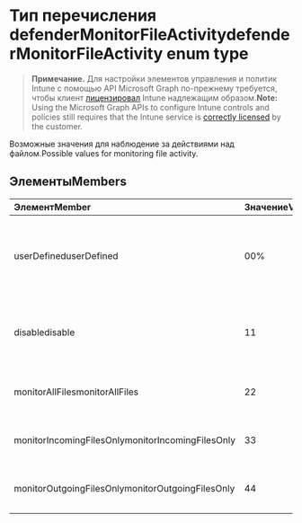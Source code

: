# <a name="defendermonitorfileactivity-enum-type"></a><span data-ttu-id="c0274-101">Тип перечисления defenderMonitorFileActivity</span><span class="sxs-lookup"><span data-stu-id="c0274-101">defenderMonitorFileActivity enum type</span></span>

> <span data-ttu-id="c0274-102">**Примечание.** Для настройки элементов управления и политик Intune с помощью API Microsoft Graph по-прежнему требуется, чтобы клиент [лицензировал](https://go.microsoft.com/fwlink/?linkid=839381) Intune надлежащим образом.</span><span class="sxs-lookup"><span data-stu-id="c0274-102">**Note:** Using the Microsoft Graph APIs to configure Intune controls and policies still requires that the Intune service is [correctly licensed](https://go.microsoft.com/fwlink/?linkid=839381) by the customer.</span></span>

<span data-ttu-id="c0274-103">Возможные значения для наблюдение за действиями над файлом.</span><span class="sxs-lookup"><span data-stu-id="c0274-103">Possible values for monitoring file activity.</span></span>
## <a name="members"></a><span data-ttu-id="c0274-104">Элементы</span><span class="sxs-lookup"><span data-stu-id="c0274-104">Members</span></span>
|<span data-ttu-id="c0274-105">Элемент</span><span class="sxs-lookup"><span data-stu-id="c0274-105">Member</span></span>|<span data-ttu-id="c0274-106">Значение</span><span class="sxs-lookup"><span data-stu-id="c0274-106">Value</span></span>|<span data-ttu-id="c0274-107">Описание</span><span class="sxs-lookup"><span data-stu-id="c0274-107">Description</span></span>|
|:---|:---|:---|
|<span data-ttu-id="c0274-108">userDefined</span><span class="sxs-lookup"><span data-stu-id="c0274-108">userDefined</span></span>|<span data-ttu-id="c0274-109">0</span><span class="sxs-lookup"><span data-stu-id="c0274-109">0%</span></span>|<span data-ttu-id="c0274-110">Определено пользователем, значение по умолчанию, без назначения.</span><span class="sxs-lookup"><span data-stu-id="c0274-110">User Defined, default value, no intent.</span></span>|
|<span data-ttu-id="c0274-111">disable</span><span class="sxs-lookup"><span data-stu-id="c0274-111">disable</span></span>|<span data-ttu-id="c0274-112">1</span><span class="sxs-lookup"><span data-stu-id="c0274-112">1</span></span>|<span data-ttu-id="c0274-113">Отключение наблюдения за действиями над файлом.</span><span class="sxs-lookup"><span data-stu-id="c0274-113">Disable monitoring file activity.</span></span>|
|<span data-ttu-id="c0274-114">monitorAllFiles</span><span class="sxs-lookup"><span data-stu-id="c0274-114">monitorAllFiles</span></span>|<span data-ttu-id="c0274-115">2</span><span class="sxs-lookup"><span data-stu-id="c0274-115">2</span></span>|<span data-ttu-id="c0274-116">Наблюдение за всеми файлами.</span><span class="sxs-lookup"><span data-stu-id="c0274-116">Monitor all files.</span></span>|
|<span data-ttu-id="c0274-117">monitorIncomingFilesOnly</span><span class="sxs-lookup"><span data-stu-id="c0274-117">monitorIncomingFilesOnly</span></span>|<span data-ttu-id="c0274-118">3</span><span class="sxs-lookup"><span data-stu-id="c0274-118">3</span></span>| <span data-ttu-id="c0274-119">Наблюдение только за входящими файлами.</span><span class="sxs-lookup"><span data-stu-id="c0274-119">Monitor incoming files only.</span></span>|
|<span data-ttu-id="c0274-120">monitorOutgoingFilesOnly</span><span class="sxs-lookup"><span data-stu-id="c0274-120">monitorOutgoingFilesOnly</span></span>|<span data-ttu-id="c0274-121">4</span><span class="sxs-lookup"><span data-stu-id="c0274-121">4</span></span>|<span data-ttu-id="c0274-122">Наблюдение только за исходящими файлами.</span><span class="sxs-lookup"><span data-stu-id="c0274-122">Monitor outgoing files only.</span></span>|



